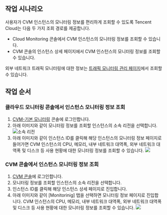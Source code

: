 ## 작업 시나리오

사용자가 CVM 인스턴스의 모니터링 정보를 편리하게 조회할 수 있도록 Tencent Cloud는 다음 두 가지 조회 경로를 제공합니다.
- Cloud Monitoring 콘솔에서 CVM 인스턴스의 모니터링 정보를 조회할 수 있습니다.
- CVM 콘솔의 인스턴스 상세 페이지에서 CVM 인스턴스의 모니터링 정보를 조회할 수 있습니다.

외부 네트워크 트래픽 모니터링에 대한 정보는 [트래픽 모니터링 관리 페이지](https://console.cloud.tencent.com/monitor/flow)에서 조회할 수 있습니다.

## 작업 순서

### 클라우드 모니터링 콘솔에서 인스턴스 모니터링 정보 조회

1. [CVM-기본 모니터링](https://console.cloud.tencent.com/monitor/product/cvm) 콘솔에 로그인합니다.
2. 아래 이미지와 같이 모니터링 정보를 조회할 인스턴스의 소속 리전을 선택합니다.
![소속 리전](https://main.qcloudimg.com/raw/a8935276066a8d37c3cb2d6a4c424844.png)
3. 아래 이미지와 같이 인스턴스 ID를 클릭해 해당 인스턴스의 모니터링 정보 페이지로 들어가면 CVM 인스턴스의 CPU, 메모리, 내부 네트워크 대역폭, 외부 네트워크 대역폭 및 디스크 등 사용 현황에 대한 모니터링 정보를 조회할 수 있습니다.
![](https://main.qcloudimg.com/raw/9bb7484b41286d01ed34f7b87269a533.png)

### CVM 콘솔에서 인스턴스 모니터링 정보 조회

1. [CVM 콘솔](https://console.cloud.tencent.com/cvm/index)에 로그인합니다.
2. 모니터링 정보를 조회할 인스턴스의 소속 리전을 선택합니다.
3. 인스턴스 ID를 클릭해 해당 인스턴스 상세 페이지로 진입합니다.
4. 아래 이미지와 같이 [Monitorinig] 탭을 선택하면 모니터링 정보 페이지로 진입합니다. CVM 인스턴스의 CPU, 메모리, 내부 네트워크 대역폭, 외부 네트워크 대역폭 및 디스크 등 사용 현황에 대한 모니터링 정보를 조회할 수 있습니다.
![](https://main.qcloudimg.com/raw/305d8409d941ffaddfd5c4ca12b3d2c9.png)

